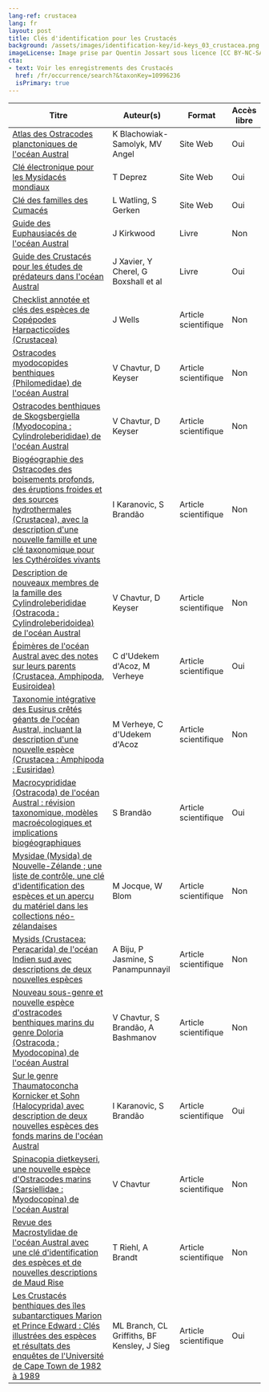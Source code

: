 ```yaml
---
lang-ref: crustacea
lang: fr
layout: post
title: Clés d'identification pour les Crustacés
background: /assets/images/identification-key/id-keys_03_crustacea.png
imageLicense: Image prise par Quentin Jossart sous licence [CC BY-NC-SA 4.0](https://creativecommons.org/licenses/by-nc-sa/4.0/).
cta:
- text: Voir les enregistrements des Crustacés
  href: /fr/occurrence/search?&taxonKey=10996236
  isPrimary: true
---
```


Titre | Auteur(s) | Format | Accès libre | 
-- | -- | -- | -- | 
[Atlas des Ostracodes planctoniques de l'océan Austral](http://deep.iopan.gda.pl/ostracoda/) | K Blachowiak-Samolyk, MV Angel | Site Web | Oui | 
[Clé électronique pour les Mysidacés mondiaux](http://www.marinespecies.org/aphia.php?p=idkeys_redirect&page=licence&taxon=267&keyid=2) | T Deprez | Site Web | Oui | 
[Clé des familles des Cumacés](http://www.marinespecies.org/cumacea/KeyStart.php) | L Watling, S Gerken | Site Web | Oui | 
[Guide des Euphausiacés de l'océan Austral](https://www.worldcat.org/title/guide-to-the-euphausiacea-of-the-southern-ocean/oclc/692381167&referer=brief_results) | J Kirkwood | Livre | Non | 
[Guide des Crustacés pour les études de prédateurs dans l'océan Austral](https://scar.org/scar-library/other-publications/occasional-publications/5465-crustaceans-guide-for-predator-studies-in-the-southern-ocean/file/) | J Xavier, Y Cherel, G Boxshall et al | Livre | Oui | 
[Checklist annotée et clés des espèces de Copépodes Harpacticoïdes (Crustacea)](https://doi.org/10.11646/zootaxa.1568.1.1) | J Wells | Article scientifique | Non | 
[Ostracodes myodocopides benthiques (Philomedidae) de l'océan Austral](https://doi.org/10.11646/zootaxa.4141.1.1) | V Chavtur, D Keyser | Article scientifique | Non | 
[Ostracodes benthiques de Skogsbergiella (Myodocopina : Cylindroleberididae) de l'océan Austral](https://doi.org/10.11646/zootaxa.4048.4.3) | V Chavtur, D Keyser | Article scientifique | Non | 
[Biogéographie des Ostracodes des boisements profonds, des éruptions froides et des sources hydrothermales (Crustacea), avec la description d'une nouvelle famille et une clé taxonomique pour les Cythéroïdes vivants](https://www.sciencedirect.com/science/article/abs/pii/S0967064514002616) | I Karanovic, S Brandão | Article scientifique | Non | 
[Description de nouveaux membres de la famille des Cylindroleberididae (Ostracoda : Cylindroleberidoidea) de l'océan Austral](https://doi.org/10.11646/zootaxa.4137.3.1) | V Chavtur, D Keyser | Article scientifique | Non | 
[Épimères de l'océan Austral avec des notes sur leurs parents (Crustacea, Amphipoda, Eusiroidea)](https://europeanjournaloftaxonomy.eu/index.php/ejt/article/view/484) | C d'Udekem d'Acoz, M Verheye | Article scientifique | Oui | 
[Taxonomie intégrative des Eusirus crêtés géants de l'océan Austral, incluant la description d'une nouvelle espèce (Crustacea : Amphipoda : Eusiridae)](https://academic.oup.com/zoolinnean/advance-article/doi/10.1093/zoolinnean/zlaa141/6050097?login=true) | M Verheye, C d'Udekem d'Acoz | Article scientifique | Non | 
[Macrocyprididae (Ostracoda) de l'océan Austral : révision taxonomique, modèles macroécologiques et implications biogéographiques](https://academic.oup.com/zoolinnean/article/159/3/567/2623009) | S Brandão | Article scientifique | Oui | 
[Mysidae (Mysida) de Nouvelle-Zélande ; une liste de contrôle, une clé d'identification des espèces et un aperçu du matériel dans les collections néo-zélandaises](https://doi.org/10.11646/zootaxa.2304.1.1) | M Jocque, W Blom | Article scientifique | Non |
[Mysids (Crustacea: Peracarida) de l'océan Indien sud avec descriptions de deux nouvelles espèces](https://doi.org/10.11646/zootaxa.2652.1.3) | A Biju, P Jasmine, S Panampunnayil | Article scientifique | Non | 
[Nouveau sous-genre et nouvelle espèce d'ostracodes benthiques marins du genre Doloria (Ostracoda ; Myodocopina) de l'océan Austral](https://doi.org/10.11646/zootaxa.3356.1.1) | V Chavtur, S Brandão, A Bashmanov | Article scientifique | Non | 
[Sur le genre Thaumatoconcha Kornicker et Sohn (Halocyprida) avec description de deux nouvelles espèces des fonds marins de l'océan Austral](https://hmr.biomedcentral.com/articles/10.1007/s10152-011-0269-9) | I Karanovic, S Brandão | Article scientifique | Oui | 
[Spinacopia dietkeyseri, une nouvelle espèce d'Ostracodes marins (Sarsiellidae : Myodocopina) de l'océan Austral](https://doi.org/10.11646/zootaxa.4093.3.6) | V Chavtur | Article scientifique | Non |
[Revue des Macrostylidae de l'océan Austral avec une clé d'identification des espèces et de nouvelles descriptions de Maud Rise](https://doi.org/10.11646/zootaxa.3692.1.10) | T Riehl, A Brandt | Article scientifique | Non | 
[Les Crustacés benthiques des îles subantarctiques Marion et Prince Edward : Clés illustrées des espèces et résultats des enquêtes de l'Université de Cape Town de 1982 à 1989](https://nextcloud.bebif.be/s/BeET6b6xXYfCtt5) | ML Branch, CL Griffiths, BF Kensley, J Sieg | Article scientifique | Oui | 
